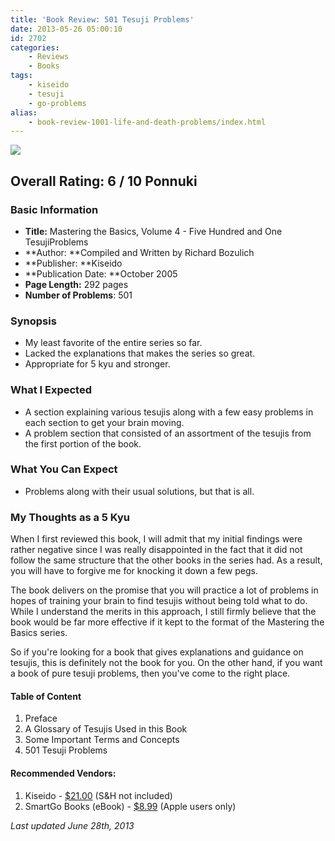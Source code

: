 ```yaml
---
title: 'Book Review: 501 Tesuji Problems'
date: 2013-05-26 05:00:10
id: 2702
categories:
	- Reviews
	- Books
tags:
	- kiseido
	- tesuji
	- go-problems
alias:
	- book-review-1001-life-and-death-problems/index.html
---
```


![](/images/2013/05/mtb4cover.jpg)

## Overall Rating: 6 / 10 Ponnuki

### Basic Information

*   **Title:** Mastering the Basics, Volume 4 - Five Hundred and One TesujiProblems
*   **Author: **Compiled and Written by Richard Bozulich
*   **Publisher: **Kiseido
*   **Publication Date: **October 2005
*   **Page Length:** 292 pages
*   **Number of Problems**: 501

### Synopsis

*   My least favorite of the entire series so far.
*   Lacked the explanations that makes the series so great.
*   Appropriate for 5 kyu and stronger.
<!--more-->

### What I Expected

*   A section explaining various tesujis along with a few easy problems in each section to get your brain moving.
*   A problem section that consisted of an assortment of the tesujis from the first portion of the book.

### What You Can Expect

*   <span style="line-height: 13px;">Problems along with their usual solutions, but that is all.</span>

### My Thoughts as a 5 Kyu

When I first reviewed this book, I will admit that my initial findings were rather negative since I was really disappointed in the fact that it did not follow the same structure that the other books in the series had. As a result, you will have to forgive me for knocking it down a few pegs.

The book delivers on the promise that you will practice a lot of problems in hopes of training your brain to find tesujis without being told what to do. While I understand the merits in this approach, I still firmly believe that the book would be far more effective if it kept to the format of the Mastering the Basics series.

So if you're looking for a book that gives explanations and guidance on tesujis, this is definitely not the book for you. On the other hand, if you want a book of pure tesuji problems, then you've come to the right place.

#### Table of Content

1.  Preface
2.  A Glossary of Tesujis Used in this Book
3.  Some Important Terms and Concepts
4.  501 Tesuji Problems

#### Recommended Vendors:

1.  Kiseido - [$21.00](http://www.kiseido.com/go_books.htm "Kiseido Order Form") (S&amp;H not included)
2.  SmartGo Books (eBook) - [$8.99](http://www.smartgo.com/booksbycategory.htm) (Apple users only)

_Last updated June 28th, 2013_